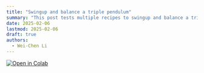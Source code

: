 ```yaml
---
title: "Swingup and balance a triple pendulum"
summary: "This post tests multiple recipes to swingup and balance a triple pendulum."
date: 2025-02-06
lastmod: 2025-02-06
draft: true
authors:
  - Wei-Chen Li
---
```



<a target="_blank" href="https://colab.research.google.com/github/wei-chen-li/wei-chen-li.github.io/blob/main/content/post/triple-pendulum-swingup/notebooks/trajectory-optimization.ipynb">
  <img src="https://colab.research.google.com/assets/colab-badge.svg" alt="Open in Colab" class="badge"/>
</a>